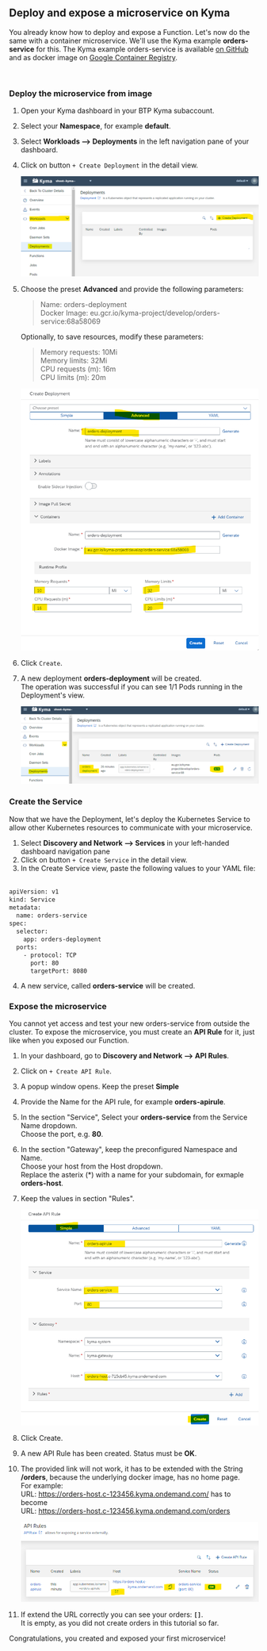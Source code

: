 ## Deploy and expose a microservice on Kyma

You already know how to deploy and expose a Function. Let's now do the same with a container microservice. We'll use the Kyma example **orders-service** for this.
The Kyma example orders-service is available [on GitHub](https://github.com/kyma-project/examples/blob/main/orders-service/README.md) and as docker image on [Google Container Registry](eu.gcr.io/kyma-project/develop/orders-service:68a58069).

<br>

### Deploy the microservice from image

1. Open your Kyma dashboard in your BTP Kyma subaccount.
2. Select your **Namespace**, for example **default**.
3. Select **Workloads --> Deployments** in the left navigation pane of your dashboard.
4. Click on button `+ Create Deployment` in the detail view.

   ![](images/5_1_createdeployment.png)

5. Choose the preset **Advanced**  and provide the following parameters:

   >Name: orders-deployment <br>
   >Docker Image: eu.gcr.io/kyma-project/develop/orders-service:68a58069 <br>

   Optionally, to save resources, modify these parameters: 

   >Memory requests: 10Mi  <br>
   >Memory limits: 32Mi  <br>
   >CPU requests (m): 16m  <br>
   >CPU limits (m): 20m  <br>

   ![](images/5_2_deployment_create.png)

6. Click `Create`.

7. A new deployment **orders-deployment** will be created. <br>
   The operation was successful if you can see 1/1 Pods running in the Deployment's view.
   
   ![](images/5_3_deployment.png)


### Create the Service

Now that we have the Deployment, let's deploy the Kubernetes Service to allow other Kubernetes resources to communicate with your microservice.

1. Select **Discovery and Network --> Services** in your left-handed dashboard navigation pane
2. Click on button `+ Create Service` in the detail view.
3. In the Create Service view, paste the following values to your YAML file:

```

apiVersion: v1
kind: Service
metadata:
  name: orders-service
spec:
  selector:
    app: orders-deployment
  ports:
    - protocol: TCP
      port: 80
      targetPort: 8080

```

4. A new service, called **orders-service** will be created.


### Expose the microservice

You cannot yet access and test your new orders-service from outside the cluster. To expose the microservice, you must create an **API Rule** for it, just like when you exposed our Function.

1. In your dashboard, go to **Discovery and Network --> API Rules**.
2. Click on `+ Create API Rule`. 
3. A popup window opens. Keep the preset **Simple**
3. Provide the Name for the API rule, for example **orders-apirule**.
4. In the section "Service", Select your **orders-service** from the Service Name dropdown. <br>
   Choose the port, e.g. **80**.
5. In the section "Gateway", keep the preconfigured Namespace and Name. <br>
   Choose your host from the Host dropdown. <br>
   Replace the asterix (*) with a name for your subdomain, for exmaple **orders-host**.
6. Keep the values in section "Rules".

   ![](images/5_5_apirule_create.png)

7. Click Create.
8. A new API Rule has been created. Status must be **OK**.
9. The provided link will not work, it has to be extended with the String **/orders**, because the underlying docker image, has no home page. <br>
   For example: <br>
   URL: https://orders-host.c-123456.kyma.ondemand.com/ has to become <br>
   URL: https://orders-host.c-123456.kyma.ondemand.com/orders <br>

   ![](images/5_6_apirule_start.png)

10. If extend the URL correctly you can see your orders: **`[]`**. <br>
    It is empty, as you did not create orders in this tutorial so far.

Congratulations, you created and exposed your first microservice!
